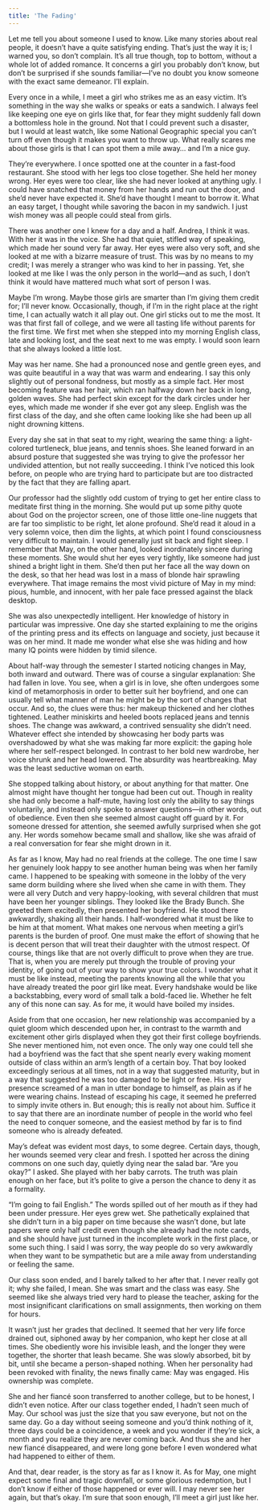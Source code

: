 ```yaml
---
title: 'The Fading'
---
```


Let me tell you about someone I used to know. Like many stories about real people, it doesn’t have a quite satisfying ending. That’s just the way it is; I warned you, so don’t complain. It’s all true though, top to bottom, without a whole lot of added romance. It concerns a girl you probably don’t know, but don’t be surprised if she sounds familiar—I’ve no doubt you know someone with the exact same demeanor. I’ll explain.

Every once in a while, I meet a girl who strikes me as an easy victim. It’s something in the way she walks or speaks or eats a sandwich. I always feel like keeping one eye on girls like that, for fear they might suddenly fall down a bottomless hole in the ground. Not that I could prevent such a disaster, but I would at least watch, like some National Geographic special you can’t turn off even though it makes you want to throw up. What really scares me about those girls is that I can spot them a mile away… and I’m a nice guy.

They’re everywhere. I once spotted one at the counter in a fast-food restaurant. She stood with her legs too close together. She held her money wrong. Her eyes were too clear, like she had never looked at anything ugly. I could have snatched that money from her hands and run out the door, and she’d never have expected it. She’d have thought I meant to borrow it. What an easy target, I thought while savoring the bacon in my sandwich. I just wish money was all people could steal from girls.

There was another one I knew for a day and a half. Andrea, I think it was. With her it was in the voice. She had that quiet, stifled way of speaking, which made her sound very far away. Her eyes were also very soft, and she looked at me with a bizarre measure of trust. This was by no means to my credit; I was merely a stranger who was kind to her in passing. Yet, she looked at me like I was the only person in the world—and as such, I don’t think it would have mattered much what sort of person I was.

Maybe I’m wrong. Maybe those girls are smarter than I’m giving them credit for; I’ll never know. Occasionally, though, if I’m in the right place at the right time, I can actually watch it all play out. One girl sticks out to me the most. It was that first fall of college, and we were all tasting life without parents for the first time. We first met when she stepped into my morning English class, late and looking lost, and the seat next to me was empty. I would soon learn that she always looked a little lost.

May was her name. She had a pronounced nose and gentle green eyes, and was quite beautiful in a way that was warm and endearing. I say this only slightly out of personal fondness, but mostly as a simple fact. Her most becoming feature was her hair, which ran halfway down her back in long, golden waves. She had perfect skin except for the dark circles under her eyes, which made me wonder if she ever got any sleep. English was the first class of the day, and she often came looking like she had been up all night drowning kittens.

Every day she sat in that seat to my right, wearing the same thing: a light-colored turtleneck, blue jeans, and tennis shoes. She leaned forward in an absurd posture that suggested she was trying to give the professor her undivided attention, but not really succeeding. I think I’ve noticed this look before, on people who are trying hard to participate but are too distracted by the fact that they are falling apart.

Our professor had the slightly odd custom of trying to get her entire class to meditate first thing in the morning. She would put up some pithy quote about God on the projector screen, one of those little one-line nuggets that are far too simplistic to be right, let alone profound. She’d read it aloud in a very solemn voice, then dim the lights, at which point I found consciousness very difficult to maintain. I would generally just sit back and fight sleep. I remember that May, on the other hand, looked inordinately sincere during these moments. She would shut her eyes very tightly, like someone had just shined a bright light in them. She’d then put her face all the way down on the desk, so that her head was lost in a mass of blonde hair sprawling everywhere. That image remains the most vivid picture of May in my mind: pious, humble, and innocent, with her pale face pressed against the black desktop.

She was also unexpectedly intelligent. Her knowledge of history in particular was impressive. One day she started explaining to me the origins of the printing press and its effects on language and society, just because it was on her mind. It made me wonder what else she was hiding and how many IQ points were hidden by timid silence.

About half-way through the semester I started noticing changes in May, both inward and outward. There was of course a singular explanation: She had fallen in love. You see, when a girl is in love, she often undergoes some kind of metamorphosis in order to better suit her boyfriend, and one can usually tell what manner of man he might be by the sort of changes that occur. And so, the clues were thus: her makeup thickened and her clothes tightened. Leather miniskirts and heeled boots replaced jeans and tennis shoes. The change was awkward, a contrived sensuality she didn’t need. Whatever effect she intended by showcasing her body parts was overshadowed by what she was making far more explicit: the gaping hole where her self-respect belonged. In contrast to her bold new wardrobe, her voice shrunk and her head lowered. The absurdity was heartbreaking. May was the least seductive woman on earth.

She stopped talking about history, or about anything for that matter. One almost might have thought her tongue had been cut out. Though in reality she had only become a half-mute, having lost only the ability to say things voluntarily, and instead only spoke to answer questions—in other words, out of obedience. Even then she seemed almost caught off guard by it. For someone dressed for attention, she seemed awfully surprised when she got any. Her words somehow became small and shallow, like she was afraid of a real conversation for fear she might drown in it.

As far as I know, May had no real friends at the college. The one time I saw her genuinely look happy to see another human being was when her family came. I happened to be speaking with someone in the lobby of the very same dorm building where she lived when she came in with them. They were all very Dutch and very happy-looking, with several children that must have been her younger siblings. They looked like the Brady Bunch. She greeted them excitedly, then presented her boyfriend. He stood there awkwardly, shaking all their hands. I half-wondered what it must be like to be him at that moment. What makes one nervous when meeting a girl’s parents is the burden of proof. One must make the effort of showing that he is decent person that will treat their daughter with the utmost respect. Of course, things like that are not overly difficult to prove when they are true. That is, when you are merely put through the trouble of proving your identity, of going out of your way to show your true colors. I wonder what it must be like instead, meeting the parents knowing all the while that you have already treated the poor girl like meat. Every handshake would be like a backstabbing, every word of small talk a bold-faced lie. Whether he felt any of this none can say. As for me, it would have boiled my insides.

Aside from that one occasion, her new relationship was accompanied by a quiet gloom which descended upon her, in contrast to the warmth and excitement other girls displayed when they got their first college boyfriends. She never mentioned him, not even once. The only way one could tell she had a boyfriend was the fact that she spent nearly every waking moment outside of class within an arm’s length of a certain boy. That boy looked exceedingly serious at all times, not in a way that suggested maturity, but in a way that suggested he was too damaged to be light or free. His very presence screamed of a man in utter bondage to himself, as plain as if he were wearing chains. Instead of escaping his cage, it seemed he preferred to simply invite others in. But enough; this is really not about him. Suffice it to say that there are an inordinate number of people in the world who feel the need to conquer someone, and the easiest method by far is to find someone who is already defeated.

May’s defeat was evident most days, to some degree. Certain days, though, her wounds seemed very clear and fresh. I spotted her across the dining commons on one such day, quietly dying near the salad bar. “Are you okay?” I asked. She played with her baby carrots. The truth was plain enough on her face, but it’s polite to give a person the chance to deny it as a formality.

“I’m going to fail English.” The words spilled out of her mouth as if they had been under pressure. Her eyes grew wet. She pathetically explained that she didn’t turn in a big paper on time because she wasn’t done, but late papers were only half credit even though she already had the note cards, and she should have just turned in the incomplete work in the first place, or some such thing. I said I was sorry, the way people do so very awkwardly when they want to be sympathetic but are a mile away from understanding or feeling the same.

Our class soon ended, and I barely talked to her after that. I never really got it; why she failed, I mean. She was smart and the class was easy. She seemed like she always tried very hard to please the teacher, asking for the most insignificant clarifications on small assignments, then working on them for hours.

It wasn’t just her grades that declined. It seemed that her very life force drained out, siphoned away by her companion, who kept her close at all times. She obediently wore his invisible leash, and the longer they were together, the shorter that leash became. She was slowly absorbed, bit by bit, until she became a person-shaped nothing. When her personality had been revoked with finality, the news finally came: May was engaged. His ownership was complete.

She and her fiancé soon transferred to another college, but to be honest, I didn’t even notice. After our class together ended, I hadn’t seen much of May. Our school was just the size that you saw everyone, but not on the same day. Go a day without seeing someone and you’d think nothing of it, three days could be a coincidence, a week and you wonder if they’re sick, a month and you realize they are never coming back. And thus she and her new fiancé disappeared, and were long gone before I even wondered what had happened to either of them.

And that, dear reader, is the story as far as I know it. As for May, one might expect some final and tragic downfall, or some glorious redemption, but I don’t know if either of those happened or ever will. I may never see her again, but that’s okay. I’m sure that soon enough, I’ll meet a girl just like her.